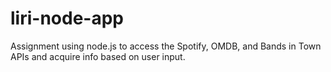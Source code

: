 # liri-node-app
Assignment using node.js to access the Spotify, OMDB, and Bands in Town APIs and acquire info based on user input.

